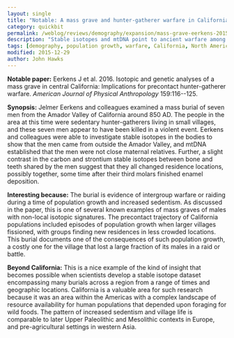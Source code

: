 ```yaml
---
layout: single
title: "Notable: A mass grave and hunter-gatherer warfare in California"
category: quickbit
permalink: /weblog/reviews/demography/expansion/mass-grave-eerkens-2015.html
description: "Stable isotopes and mtDNA point to ancient warfare among sedentary hunter-gatherer villages."
tags: [demography, population growth, warfare, California, North America, American Indians, hunter-gatherers]
modified: 2015-12-29
author: John Hawks
---
```


**Notable paper:** Eerkens J et al. 2016. Isotopic and genetic analyses of a mass grave in central California: Implications for precontact hunter-gatherer warfare. <em>American Journal of Physical Anthropology</em> 159:116--125.

**Synopsis:** Jelmer Eerkens and colleagues examined a mass burial of seven men from the Amador Valley of California around 850 AD. The people in the area at this time were sedentary hunter-gatherers living in small villages, and these seven men appear to have been killed in a violent event. Eerkens and colleagues were able to investigate stable isotopes in the bodies to show that the men came from outside the Amador Valley, and mtDNA established that the men were not close maternal relatives. Further, a slight contrast in the carbon and strontium stable isotopes between bone and teeth shared by the men suggest that they all changed residence locations, possibly together, some time after their third molars finished enamel deposition.

**Interesting because:** The burial is evidence of intergroup warfare or raiding during a time of population growth and increased sedentism. As discussed in the paper, this is one of several known examples of mass graves of males with non-local isotopic signatures. The precontact trajectory of California populations included episodes of population growth when larger villages fissioned, with groups finding new residences in less crowded locations. This burial documents one of the consequences of such population growth, a costly one for the village that lost a large fraction of its males in a raid or battle.

**Beyond California:** This is a nice example of the kind of insight that becomes possible when scientists develop a stable isotope dataset encompassing many burials across a region from a range of times and geographic locations. California is a valuable area for such research because it was an area within the Americas with a complex landscape of resource availability for human populations that depended upon foraging for wild foods. The pattern of increased sedentism and village life is comparable to later Upper Paleolithic and Mesolithic contexts in Europe, and pre-agricultural settings in western Asia.
